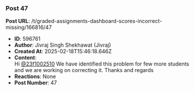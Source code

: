 ### Post 47
**Post URL**: /t/graded-assignments-dashboard-scores-incorrect-missing/166816/47
- **ID**: 596761
- **Author**: Jivraj Singh Shekhawat (Jivraj)
- **Created At**: 2025-02-18T15:46:18.646Z
- **Content**:  
  Hi <a class="mention" href="/u/23f1002510">@23f1002510</a>
We have identified this problem for few more students and we are working on correcting it.
Thanks and regards
- **Reactions**: None
- **Post Number**: 47

